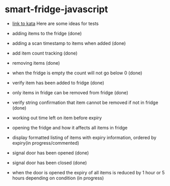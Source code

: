 # smart-fridge-javascript

- [link to kata](https://katalyst.codurance.com/smart-fridge)
  Here are some ideas for tests

- adding items to the fridge (done)
- adding a scan timestamp to items when added (done)
- add item count tracking (done)
- removing items (done)
- when the fridge is empty the count will not go below 0 (done)
- verify item has been added to fridge (done)
- only items in fridge can be removed from fridge (done)
- verify string confirmation that item cannot be removed if not in fridge (done)
- working out time left on item before expiry
- opening the fridge and how it affects all items in fridge
- display formatted listing of items with expiry information, ordered by expiry(in progress/commented)
- signal door has been opened (done)
- signal door has been closed (done)
- when the door is opened the expiry of all items is reduced by 1 hour or 5 hours depending on condition (in progress)
